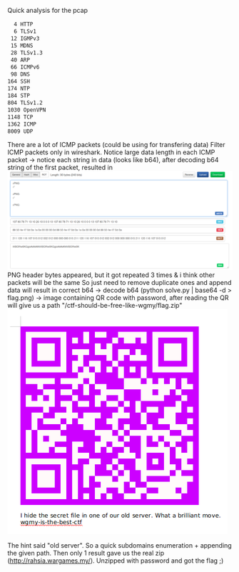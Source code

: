 Quick analysis for the pcap

  ```tshark -r ayah-peng.pcapng | awk '{print $6}' | sort | uniq -c | sort -n
    4 HTTP
    6 TLSv1
   12 IGMPv3
   15 MDNS
   28 TLSv1.3
   40 ARP
   66 ICMPv6
   98 DNS
  164 SSH
  174 NTP
  184 STP
  804 TLSv1.2
 1030 OpenVPN
 1148 TCP
 1362 ICMP
 8009 UDP
 ```

There are a lot of ICMP packets (could be using for transfering data)
Filter ICMP packets only in wireshark.
Notice large data length in each ICMP packet -> notice each string in data (looks like b64), after decoding b64 string of the first packet, resulted in 
![str](https://github.com/kaizensecurity/WGMY2019/blob/master/ayah-peng/002.png)
PNG header bytes appeared, but it got repeated 3 times & i think other packets will be the same
So just need to remove duplicate ones and append data will result in correct b64 -> decode b64 (python solve.py | base64 -d > flag.png) -> image containing QR code with password, after reading the QR will give us a path "/ctf-should-be-free-like-wgmy/flag.zip"
![QR](https://github.com/kaizensecurity/WGMY2019/blob/master/ayah-peng/QR.png)

The hint said "old server". So a quick subdomains enumeration + appending the given path.
Then only 1 result gave us the real zip (http://rahsia.wargames.my/). Unzipped with password and got the flag ;)
